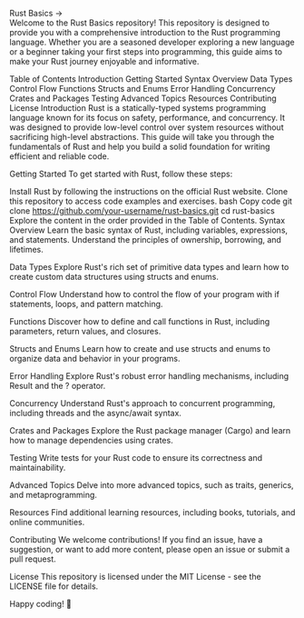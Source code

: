 Rust Basics  ->  
 Welcome to the Rust Basics repository! This repository is designed to provide you with a comprehensive introduction to the Rust programming language. Whether you are a seasoned developer exploring a new language or a beginner taking your first steps into programming, this guide aims to make your Rust journey enjoyable and informative.

Table of Contents
Introduction
Getting Started
Syntax Overview
Data Types
Control Flow
Functions
Structs and Enums
Error Handling
Concurrency
Crates and Packages
Testing
Advanced Topics
Resources
Contributing
License
Introduction
Rust is a statically-typed systems programming language known for its focus on safety, performance, and concurrency. It was designed to provide low-level control over system resources without sacrificing high-level abstractions. This guide will take you through the fundamentals of Rust and help you build a solid foundation for writing efficient and reliable code.

Getting Started
To get started with Rust, follow these steps:

Install Rust by following the instructions on the official Rust website.
Clone this repository to access code examples and exercises.
bash
Copy code
git clone https://github.com/your-username/rust-basics.git
cd rust-basics
Explore the content in the order provided in the Table of Contents.
Syntax Overview
Learn the basic syntax of Rust, including variables, expressions, and statements. Understand the principles of ownership, borrowing, and lifetimes.

Data Types
Explore Rust's rich set of primitive data types and learn how to create custom data structures using structs and enums.

Control Flow
Understand how to control the flow of your program with if statements, loops, and pattern matching.

Functions
Discover how to define and call functions in Rust, including parameters, return values, and closures.

Structs and Enums
Learn how to create and use structs and enums to organize data and behavior in your programs.

Error Handling
Explore Rust's robust error handling mechanisms, including Result and the ? operator.

Concurrency
Understand Rust's approach to concurrent programming, including threads and the async/await syntax.

Crates and Packages
Explore the Rust package manager (Cargo) and learn how to manage dependencies using crates.

Testing
Write tests for your Rust code to ensure its correctness and maintainability.

Advanced Topics
Delve into more advanced topics, such as traits, generics, and metaprogramming.

Resources
Find additional learning resources, including books, tutorials, and online communities.

Contributing
We welcome contributions! If you find an issue, have a suggestion, or want to add more content, please open an issue or submit a pull request.

License
This repository is licensed under the MIT License - see the LICENSE file for details.

Happy coding! 🚀
